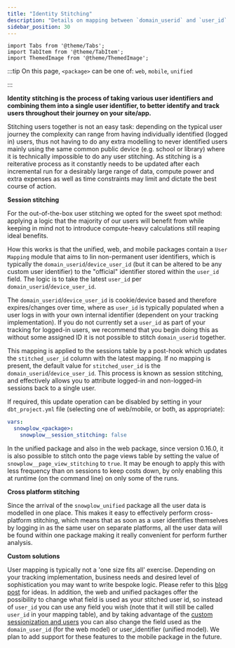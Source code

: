 ```yaml
---
title: "Identity Stitching"
description: "Details on mapping between `domain_userid` and `user_id` in our packages."
sidebar_position: 30
---
```

```mdx-code-block
import Tabs from '@theme/Tabs';
import TabItem from '@theme/TabItem';
import ThemedImage from '@theme/ThemedImage';
```

:::tip
On this page, `<package>` can be one of: `web`, `mobile`, `unified`

:::

**Identity stitching is the process of taking various user identifiers and combining them into a single user identifier, to better identify and track users throughout their journey on your site/app.**

Stitching users together is not an easy task: depending on the typical user journey the complexity can range from having individually identified (logged in) users, thus not having to do any extra modelling to never identified users mainly using the same common public device (e.g. school or library) where it is technically impossible to do any user stitching. As stitching is a reiterative process as it constantly needs to be updated after each incremental run for a desirably large range of data, compute power and extra expenses as well as time constraints may limit and dictate the best course of action.

**Session stitching**

For the out-of-the-box user stitching we opted for the sweet spot method: applying a logic that the majority of our users will benefit from while keeping in mind not to introduce compute-heavy calculations still reaping ideal benefits.

How this works is that the unified, web, and mobile packages contain a `User Mapping` module that aims to lin non-permanent user identifiers, which is typically the `domain_userid`/`device_user_id` (but it can be altered to be any custom user identifier) to the "official" identifier stored within the `user_id` field. The logic is to take the latest `user_id` per `domain_userid`/`device_user_id`.

The `domain_userid`/`device_user_id` is cookie/device based and therefore expires/changes over time, where as `user_id` is typically populated when a user logs in with your own internal identifier (dependent on your tracking implementation). If you do not currently set a `user_id` as part of your tracking for logged-in users, we recommend that you begin doing this as without some assigned ID it is not possible to stitch `domain_userid` together.

This mapping is applied to the sessions table by a post-hook which updates the `stitched_user_id` column with the latest mapping. If no mapping is present, the default value for `stitched_user_id` is the `domain_userid`/`device_user_id`. This process is known as session stitching, and effectively allows you to attribute logged-in and non-logged-in sessions back to a single user.



<Tabs groupId="dbt-packages" queryString>

<TabItem value="unified" label="Snowplow Unified" default>
  <p align="center">
  <ThemedImage
  alt='Session stitching in the unified package'
  sources={{
    light: require('./images/session_stitching_light_unified.drawio.png').default,
    dark: require('./images/session_stitching_dark_unified.drawio.png').default
  }}
  />
  </p>
</TabItem>

<TabItem value="web" label="Snowplow Web">
  <p align="center">
  <ThemedImage
  alt='Session stitching in the web package'
  sources={{
    light: require('./images/session_stitching_light_web.drawio.png').default,
    dark: require('./images/session_stitching_dark_web.drawio.png').default
  }}
  />
  </p>
</TabItem>

<TabItem value="mobile" label="Snowplow Mobile">
  <p align="center">
  <ThemedImage
  alt='Session stitching in the mobile package'
  sources={{
    light: require('./images/session_stitching_light_mobile.drawio.png').default,
    dark: require('./images/session_stitching_dark_mobile.drawio.png').default
  }}
  />
  </p>
</TabItem>

</Tabs>


If required, this update operation can be disabled by setting in your `dbt_project.yml` file (selecting one of web/mobile, or both, as appropriate):

```yml title="dbt_project.yml"
vars:
  snowplow_<package>:
    snowplow__session_stitching: false
```

In the unified package and also in the web package, since version 0.16.0, it is also possible to stitch onto the page views table by setting the value of `snowplow__page_view_stitching` to `true`. It may be enough to apply this with less frequency than on sessions to keep costs down, by only enabling this at runtime (on the command line) on only some of the runs.

**Cross platform stitching**

Since the arrival of the `snowplow_unified` package all the user data is modelled in one place. This makes it easy to effectively perform cross-platform stitching, which means that as soon as a user identifies themselves by logging in as the same user on separate platforms, all the user data will be found within one package making it really convenient for perform further analysis.

**Custom solutions**

User mapping is typically not a 'one size fits all' exercise. Depending on your tracking implementation, business needs and desired level of sophistication you may want to write bespoke logic. Please refer to this [blog post](https://snowplow.io/blog/developing-a-single-customer-view-with-snowplow/) for ideas. In addition, the web and unified packages offer the possibility to change what field is used as your stitched user id, so instead of `user_id` you can use any field you wish (note that it will still be called `user_id` in your mapping table), and by taking advantage of the [custom sessionization and users](/docs/modeling-your-data/modeling-your-data-with-dbt/dbt-models/dbt-web-data-model/custom-sessionization-and-users/index.md) you can also change the field used as the `domain_user_id` (for the web model) or user_identifier (unified model). We plan to add support for these features to the mobile package in the future.

